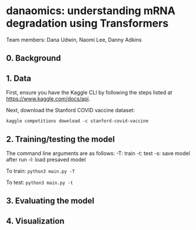 # danaomics: understanding mRNA degradation using Transformers
Team members: Dana Udwin, Naomi Lee, Danny Adkins

## 0. Background
## 1. Data
First, ensure you have the Kaggle CLI by following the steps listed at https://www.kaggle.com/docs/api.

Next, download the Stanford COVID vaccine dataset:

`kaggle competitions download -c stanford-covid-vaccine`

## 2. Training/testing the model
The command line arguments are as follows:
-T: train
-t: test
-s: save model after run
-l: load presaved model

To train:
`python3 main.py -T`

To test:
`python3 main.py -t`

## 3. Evaluating the model
## 4. Visualization

